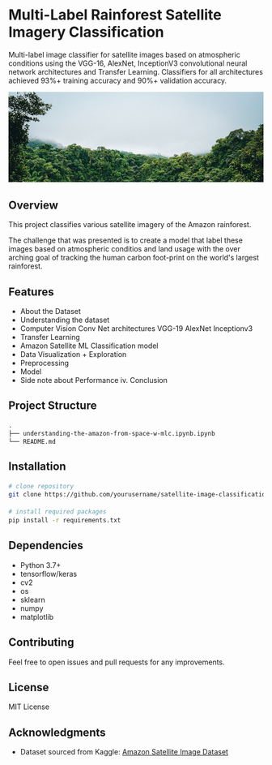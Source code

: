 # Multi-Label Rainforest Satellite Imagery Classification

Multi-label image classifier for satellite images based on atmospheric conditions using the VGG-16, AlexNet, InceptionV3 convolutional neural network architectures and Transfer Learning. Classifiers for all architectures achieved 93%+ training accuracy and 90%+ validation accuracy.

![](https://github.com/tenzinmigmar/satellite-image-classification/blob/main/banner.png)

## Overview
This project classifies various satellite imagery of the Amazon rainforest.

The challenge that was presented is to create a model that label these images based on atmospheric conditios and land usage with the over arching goal of tracking the human carbon foot-print on the world's largest rainforest.

## Features
- About the Dataset
- Understanding the dataset
- Computer Vision
  Conv Net architectures
  VGG-19
  AlexNet
  Inceptionv3
- Transfer Learning
- Amazon Satellite ML Classification model
- Data Visualization + Exploration
- Preprocessing
- Model
- Side note about Performance iv. Conclusion

## Project Structure
```
.
├── understanding-the-amazon-from-space-w-mlc.ipynb.ipynb
└── README.md
```

## Installation
```bash
# clone repository
git clone https://github.com/yourusername/satellite-image-classification.git

# install required packages
pip install -r requirements.txt
```

## Dependencies
- Python 3.7+
- tensorflow/keras
- cv2
- os
- sklearn
- numpy
- matplotlib

## Contributing
Feel free to open issues and pull requests for any improvements.

## License
MIT License

## Acknowledgments
- Dataset sourced from Kaggle: [Amazon Satellite Image Dataset](https://www.kaggle.com/datasets/prosperchuks/amazonsatelliteimages/data)
